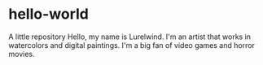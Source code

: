 # hello-world
A little repository
Hello, my name is Lurelwind. I'm an artist that works in watercolors and digital paintings. I'm a big fan of video games and horror movies.
